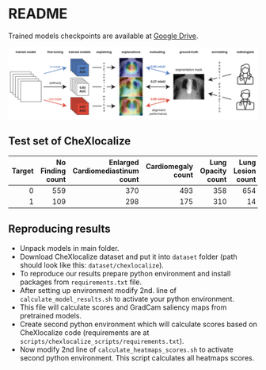 # README

Trained models checkpoints are available at [Google Drive](https://drive.google.com/file/d/1KdyqNqSyBaN8ja579e4KcEH9fYdKNsWU/view?usp=drive_link).

![](figure1.png)

## Test set of CheXlocalize

| Target | No Finding count | Enlarged Cardiomediastinum count | Cardiomegaly count | Lung Opacity count | Lung Lesion count | Edema count | Consolidation count | Pneumonia count | Atelectasis count | Pneumothorax count | Pleural Effusion count | Pleural Other count | Fracture count | Support Devices count |
| -----: | ---------------: | -------------------------------: | -----------------: | -----------------: | ----------------: | ----------: | ------------------: | --------------: | ----------------: | -----------------: | ---------------------: | ------------------: | -------------: | --------------------: |
|      0 |              559 |                              370 |                493 |                358 |               654 |         583 |                 633 |             654 |               490 |                658 |                    548 |                 660 |            662 |                   353 |
|      1 |              109 |                              298 |                175 |                310 |                14 |          85 |                  35 |              14 |               178 |                 10 |                    120 |                   8 |              6 |                   315 |

## Reproducing results

* Unpack models in main folder.
* Download CheXlocalize dataset and put it into `dataset` folder (path should look like this: `dataset/chexlocalize`).
* To reproduce our results prepare python environment and install packages from `requirements.txt` file. 
* After setting up environment modify 2nd. line of `calculate_model_results.sh` to activate your python environment. 
* This file will calculate scores and GradCam saliency maps from pretrained models.
* Create second python environment which will calculate scores based on CheXlocalize code (requirements are at `scripts/chexlocalize_scripts/requirements.txt`).
* Now modify 2nd line of `calculate_heatmaps_scores.sh` to activate second python environment. This script calculates all heatmaps scores.